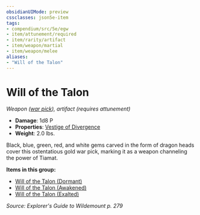 ```yaml
---
obsidianUIMode: preview
cssclasses: json5e-item
tags:
- compendium/src/5e/egw
- item/attunement/required
- item/rarity/artifact
- item/weapon/martial
- item/weapon/melee
aliases: 
- "Will of the Talon"
---
```

# Will of the Talon
*Weapon ([war pick](2-Mechanics/CLI/items/war-pick.md)), artifact (requires attunement)*  

- **Damage**: 1d8 P
- **Properties**: [Vestige of Divergence](2-Mechanics/CLI/rules/item-properties.md#Vestige%20of%20Divergence)
- **Weight**: 2.0 lbs.

Black, blue, green, red, and white gems carved in the form of dragon heads cover this ostentatious gold war pick, marking it as a weapon channeling the power of Tiamat.

**Items in this group:**

- [Will of the Talon (Dormant)](2-Mechanics/CLI/items/will-of-the-talon-dormant-egw.md)
- [Will of the Talon (Awakened)](2-Mechanics/CLI/items/will-of-the-talon-awakened-egw.md)
- [Will of the Talon (Exalted)](2-Mechanics/CLI/items/will-of-the-talon-exalted-egw.md)

*Source: Explorer's Guide to Wildemount p. 279*